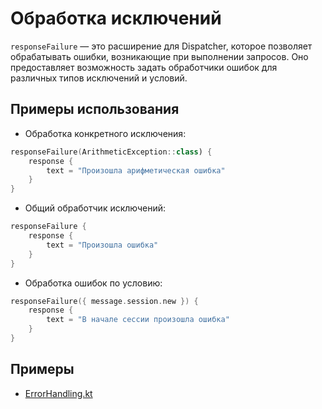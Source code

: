 # Обработка исключений

`responseFailure` — это расширение для Dispatcher, которое позволяет обрабатывать ошибки, возникающие при выполнении
запросов.
Оно предоставляет возможность задать обработчики ошибок для различных типов исключений и условий.

## Примеры использования

- Обработка конкретного исключения:

```kotlin
responseFailure(ArithmeticException::class) {
    response {
        text = "Произошла арифметическая ошибка"
    }
}
```

- Общий обработчик исключений:

```kotlin
responseFailure {
    response {
        text = "Произошла ошибка"
    }
}
```

- Обработка ошибок по условию:

```kotlin
responseFailure({ message.session.new }) {
    response {
        text = "В начале сессии произошла ошибка"
    }
}
```

## Примеры

- [ErrorHandling.kt](https://github.com/danbeldev/alice-ktx/blob/master/examples/src/main/kotlin/com/github/examples/ErrorHandling.kt)
